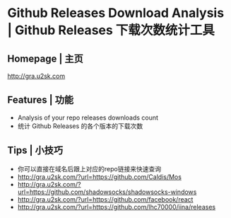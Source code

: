 # Github Releases Download Analysis | Github Releases 下载次数统计工具

## Homepage | 主页
http://gra.u2sk.com

## Features | 功能
- Analysis of your repo releases downloads count
- 统计 Github Releases 的各个版本的下载次数

## Tips | 小技巧
- 你可以直接在域名后跟上对应的repo链接来快速查询
- http://gra.u2sk.com/?url=https://github.com/Caldis/Mos
- http://gra.u2sk.com/?url=https://github.com/shadowsocks/shadowsocks-windows
- http://gra.u2sk.com/?url=https://github.com/facebook/react
- http://gra.u2sk.com/?url=https://github.com/lhc70000/iina/releases


